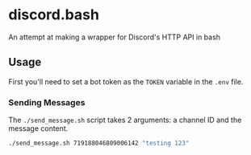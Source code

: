 # discord.bash

An attempt at making a wrapper for Discord's HTTP API in bash

## Usage

First you'll need to set a bot token as the `TOKEN` variable in the `.env` file.

### Sending Messages

The `./send_message.sh` script takes 2 arguments: a channel ID and the message content.

```bash
./send_message.sh 719188046809006142 "testing 123"
```
